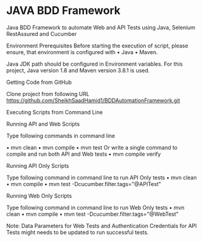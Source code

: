 # JAVA BDD Framework
Java BDD Framework to automate Web and API Tests using Java, Selenium RestAssured and Cucumber

Environment Prerequisites
Before starting the execution of script, please ensure, that environment is configured with 
•	Java 
•	Maven. 

Java JDK path should be configured in Environment variables.
For this project, Java version 1.8 and Maven version 3.8.1 is used.


Getting Code from GitHub

Clone project from following URL
https://github.com/SheikhSaadHamid1/BDDAutomationFramework.git


Executing Scripts from Command Line

Running API and Web Scripts

Type following commands in command line

•	mvn clean
•	mvn compile
•	mvn test
Or write a single command to compile and run both API and Web tests
•	mvn compile verify



Running API Only Scripts

Type following command in command line to run API Only tests
•	mvn clean
•	mvn compile
•	mvn test -Dcucumber.filter.tags="@APITest"

Running Web Only Scripts

Type following command in command line to run Web Only tests
•	mvn clean
•	mvn compile
•	mvn test -Dcucumber.filter.tags="@WebTest"

Note: Data Parameters for Web Tests and Authentication Credentials for API Tests might needs to be updated to run successful tests. 



